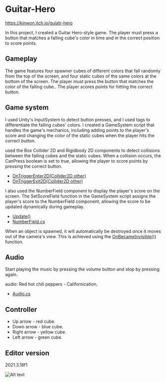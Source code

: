 # Guitar-Hero
 
https://kinwon.itch.io/guiatr-hero


In this project, I created a Guitar Hero-style game. The player must press a button that matches a falling cube's color in time and in the correct position to score points.

## Gameplay
The game features four spawner cubes of different colors that fall randomly from the top of the screen, and four static cubes of the same colors at the bottom of the screen. The player must press the button that matches the color of the falling cube.. The player scores points for hitting the correct button.

## Game system 
I used Unity's InputSystem to detect button presses, and I used tags to differentiate the falling cubes' colors. I created a GameSystem script that handles the game's mechanics, including adding points to the player's score and changing the color of the static cubes when the player hits the correct button.

 used the Box Collider 2D and Rigidbody 2D components to detect collisions between the falling cubes and the static cubes. When a collision occurs, the CanPress boolean is set to true, allowing the player to score points by pressing the correct button.
* [OnTriggerEnter2D(Collider2D other)](https://github.com/YosefKahlon/Guitar-Hero/blob/master/Assets/Script/GameSystem.cs#:~:text=private%20void-,OnTriggerEnter2D,-(Collider2D%20other))
* [OnTriggerExit2D(Collider2D other)](https://github.com/YosefKahlon/Guitar-Hero/blob/master/Assets/Script/GameSystem.cs#:~:text=private%20void-,OnTriggerExit2D,-(Collider2D%20other))

I also used the NumberField component to display the player's score on the screen. The SetScoreField function in the GameSystem script assigns the player's score to the NumberField component, allowing the score to be updated dynamically during gameplay.

* [Update()](https://github.com/YosefKahlon/Guitar-Hero/blob/master/Assets/Script/GameSystem.cs#:~:text=void-,Update,-())
* [NumberField.cs](https://github.com/YosefKahlon/Guitar-Hero/blob/master/Assets/Script/NumberField.cs)

When an object is spawned, it will automatically be destroyed once it moves out of the camera's view.
This is achieved using the [OnBecameInvisible()](https://github.com/YosefKahlon/Guitar-Hero/blob/master/Assets/Script/Mover.cs#:~:text=private%20void-,OnBecameInvisible,-())) function.

## Audio
Start playing the music by pressing the volume button and stop by pressing again.

audio: Red hot chili peppers - Californication.
* [Audio.cs](https://github.com/YosefKahlon/Guitar-Hero/blob/master/Assets/Script/Audio.cs)


## Controller 

* Up arrow - red cube.
* Down arrow - blue cube.
* Right arrow - yellow cube.
* Left arrow - green cube.


## Editor version 
2021.3.18f1

![Alt text](Assets/Images/Screenshot%202023-04-15%20231941.jpg)
